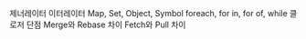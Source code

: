 제너레이터 이터레이터
Map, Set, Object, Symbol
foreach, for in, for of, while
클로저 단점
Merge와 Rebase 차이
Fetch와 Pull 차이